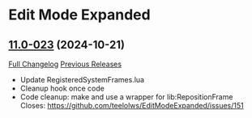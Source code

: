 # Edit Mode Expanded

## [11.0-023](https://github.com/teelolws/EditModeExpanded/tree/11.0-023) (2024-10-21)
[Full Changelog](https://github.com/teelolws/EditModeExpanded/compare/11.0-022...11.0-023) [Previous Releases](https://github.com/teelolws/EditModeExpanded/releases)

- Update RegisteredSystemFrames.lua  
- Cleanup hook once code  
- Code cleanup: make and use a wrapper for lib:RepositionFrame  
    Closes: https://github.com/teelolws/EditModeExpanded/issues/151  
